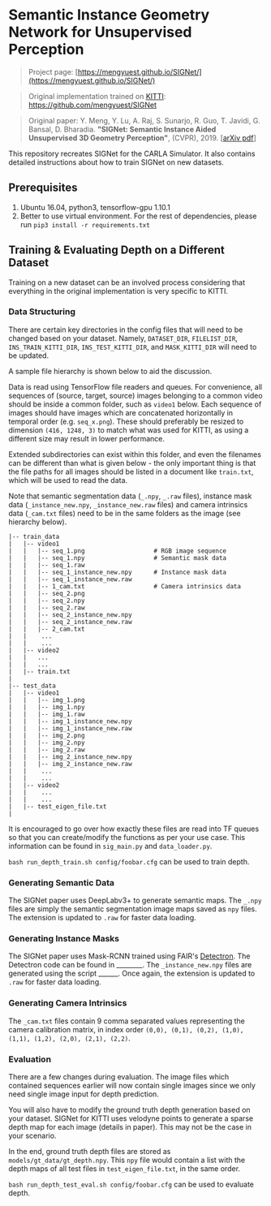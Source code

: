 # Semantic Instance Geometry Network for Unsupervised Perception

> Project page: [https://mengyuest.github.io/SIGNet/](https://mengyuest.github.io/SIGNet/)

> Original implementation trained on [KITTI](http://www.cvlibs.net/datasets/kitti/index.php): https://github.com/mengyuest/SIGNet

> Original paper: 
Y. Meng, Y. Lu, A. Raj, S. Sunarjo, R. Guo, T. Javidi, G. Bansal, D. Bharadia. **"SIGNet: Semantic Instance Aided Unsupervised 3D Geometry Perception"**,  (CVPR), 2019. \[[arXiv pdf](https://arxiv.org/pdf/1812.05642.pdf)\] 

This repository recreates SIGNet for the CARLA Simulator. It also contains detailed instructions about how to train SIGNet on new datasets.

## Prerequisites
1. Ubuntu 16.04, python3, tensorflow-gpu 1.10.1
2. Better to use virtual environment. For the rest of dependencies, please run `pip3 install -r requirements.txt`

## Training & Evaluating Depth on a Different Dataset

Training on a new dataset can be an involved process considering that everything in the original implementation is very specific to KITTI.

### Data Structuring
There are certain key directories in the config files that will need to be changed based on your dataset. Namely, `DATASET_DIR`, `FILELIST_DIR`, `INS_TRAIN_KITTI_DIR`, `INS_TEST_KITTI_DIR`, and `MASK_KITTI_DIR` will need to be updated.

A sample file hierarchy is shown below to aid the discussion.

Data is read using TensorFlow file readers and queues. For convenience, all sequences of (source, target, source) images belonging to a common video should be inside a common folder, such as `video1` below. Each sequence of images should have images which are concatenated horizontally in temporal order (e.g. `seq_x.png`). These should preferably be resized to dimension `(416, 1248, 3)` to match what was used for KITTI, as using a different size may result in lower performance.

Extended subdirectories can exist within this folder, and even the filenames can be different than what is given below - the only important thing is that the file paths for all images should be listed in a document like `train.txt`, which will be used to read the data.

Note that semantic segmentation data (`_.npy`, `_.raw` files), instance mask data (`_instance_new.npy`, `_instance_new.raw` files) and camera intrinsics data (`_cam.txt` files) need to be in the same folders as the image (see hierarchy below).

```
|-- train_data
|   |-- video1
|   |   |-- seq_1.png                   # RGB image sequence
|   |   |-- seq_1.npy                   # Semantic mask data
|   |   |-- seq_1.raw
|   |   |-- seq_1_instance_new.npy      # Instance mask data
|   |   |-- seq_1_instance_new.raw
|   |   |-- 1_cam.txt                   # Camera intrinsics data
|   |   |-- seq_2.png
|   |   |-- seq_2.npy
|   |   |-- seq_2.raw
|   |   |-- seq_2_instance_new.npy
|   |   |-- seq_2_instance_new.raw
|   |   |-- 2_cam.txt
|   |    ...
|   |    ...
|   |-- video2
|   |   ...
|   |   ...
|   |-- train.txt
|
|-- test_data
|   |-- video1
|   |   |-- img_1.png
|   |   |-- img_1.npy
|   |   |-- img_1.raw
|   |   |-- img_1_instance_new.npy
|   |   |-- img_1_instance_new.raw
|   |   |-- img_2.png
|   |   |-- img_2.npy
|   |   |-- img_2.raw
|   |   |-- img_2_instance_new.npy
|   |   |-- img_2_instance_new.raw
|   |    ...
|   |    ...
|   |-- video2
|   |    ...
|   |    ...
|   |-- test_eigen_file.txt
|
```

It is encouraged to go over how exactly these files are read into TF queues so that you can create/modify the functions as per your use case. This information can be found in `sig_main.py` and `data_loader.py`.

`bash run_depth_train.sh config/foobar.cfg` can be used to train depth.

### Generating Semantic Data
The SIGNet paper uses DeepLabv3+ to generate semantic maps. The `_.npy` files are simply the semantic segmentation image maps saved as `npy` files. The extension is updated to `.raw` for faster data loading.

### Generating Instance Masks
The SIGNet paper uses Mask-RCNN trained using FAIR's [Detectron](https://github.com/facebookresearch/Detectron). The Detectron code can be found in ________.
The `_instance_new.npy` files are generated using the script ______. Once again, the extension is updated to `.raw` for faster data loading.

### Generating Camera Intrinsics
The `_cam.txt` files contain 9 comma separated values representing the camera calibration matrix, in index order `(0,0), (0,1), (0,2), (1,0), (1,1), (1,2), (2,0), (2,1), (2,2)`.

### Evaluation

There are a few changes during evaluation. The image files which contained sequences earlier will now contain single images since we only need single image input for depth prediction.

You will also have to modify the ground truth depth generation based on your dataset. SIGNet for KITTI uses velodyne points to generate a sparse depth map for each image (details in paper). This may not be the case in your scenario.

In the end, ground truth depth files are stored as `models/gt_data/gt_depth.npy`. This `npy` file would contain a list with the depth maps of all test files in `test_eigen_file.txt`, in the same order.

`bash run_depth_test_eval.sh config/foobar.cfg` can be used to evaluate depth.
